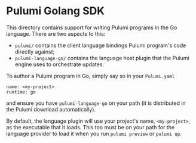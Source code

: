 # Pulumi Golang SDK

This directory contains support for writing Pulumi programs in the Go language.  There are two aspects to this:

* `pulumi/` contains the client language bindings Pulumi program's code directly against;
* `pulumi-language-go/` contains the language host plugin that the Pulumi engine uses to orchestrate updates.

To author a Pulumi program in Go, simply say so in your `Pulumi.yaml`

    name: <my-project>
    runtime: go

and ensure you have `pulumi-language-go` on your path (it is distributed in the Pulumi download automatically).

By default, the language plugin will use your project's name, `<my-project>`, as the executable that it loads.  This too
must be on your path for the language provider to load it when you run `pulumi preview` or `pulumi up`.
